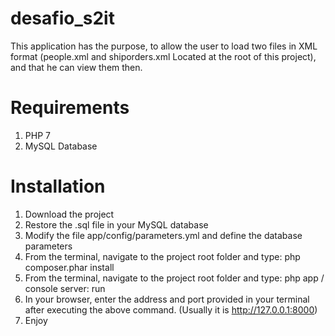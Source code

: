 desafio_s2it
============

This application has the purpose, to allow the user 
to load two files in XML format (people.xml and shiporders.xml Located at the root of this project), and that he can view them then.

Requirements
============

1. PHP 7
2. MySQL Database

Installation
============

1. Download the project
2. Restore the .sql file in your MySQL database
3. Modify the file app/config/parameters.yml and define the database parameters
4. From the terminal, navigate to the project root folder and type: php composer.phar install
5. From the terminal, navigate to the project root folder and type: php app / console server: run
6. In your browser, enter the address and port provided in your terminal after executing the above command. (Usually it is http://127.0.0.1:8000)
7. Enjoy